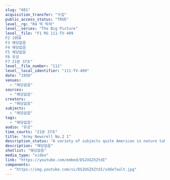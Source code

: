 ```yaml
---
slug: "601"
acquisition_transfer: "수집"
public_access_status: "TRUE"
level__rg: "R4 빅 픽쳐"
level__series: "The Big Picture"
level__file: "F1 RG 111-TV-409
F2 1958
F3 해당없음
F4 해당없음
F5 해당없음
F6 유성
F7 21분 37초"
level__file_number: "111"
level__local_identifier: "111-TV-409"
date: "1958"
venues: 
  - "해당없음"
sources: 
  - "해당없음"
creators: 
  - "해당없음"
subjects: 
  - "해당없음"
tags: 
  - "해당없음"
audio: "유성"
time_courts: "21분 37초"
title: "Army Newsrell No.2 1"
description_status: "A variety of subjects quite American in nature taking place in Germany."
description: "해당없음"
shotlist: "해당없음"
media_type: "video"
link: "https://youtube.com/embed/DS2UGZXZtdI"
components: 
  - "https://img.youtube.com/vi/DS2UGZXZtdI/sddefault.jpg"
---
```

